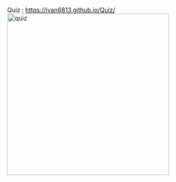 Quiz : https://ivan6813.github.io/Quiz/
<img width="375" alt="quiz" src="https://user-images.githubusercontent.com/79784960/144455586-cef8ad7f-3032-480d-a2ae-46c4cef9732b.jpg">
